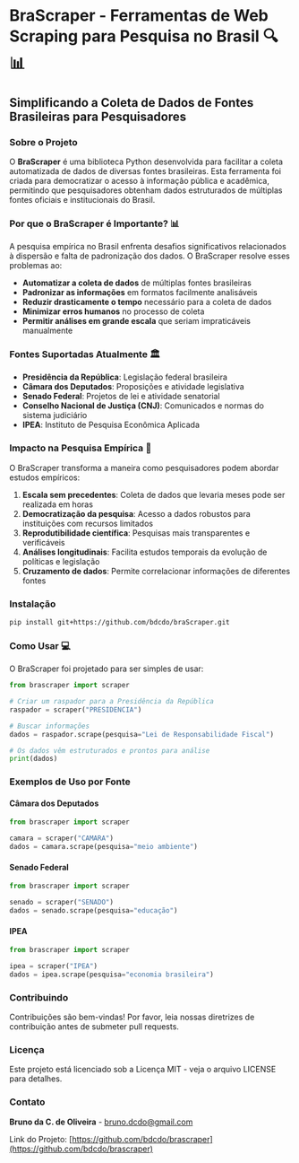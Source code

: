 # BraScraper - Ferramentas de Web Scraping para Pesquisa no Brasil 🔍📊

## Simplificando a Coleta de Dados de Fontes Brasileiras para Pesquisadores

### Sobre o Projeto

O **BraScraper** é uma biblioteca Python desenvolvida para facilitar a coleta automatizada de dados de diversas fontes brasileiras. Esta ferramenta foi criada para democratizar o acesso à informação pública e acadêmica, permitindo que pesquisadores obtenham dados estruturados de múltiplas fontes oficiais e institucionais do Brasil.

### Por que o BraScraper é Importante? 📊

A pesquisa empírica no Brasil enfrenta desafios significativos relacionados à dispersão e falta de padronização dos dados. O BraScraper resolve esses problemas ao:

- **Automatizar a coleta de dados** de múltiplas fontes brasileiras
- **Padronizar as informações** em formatos facilmente analisáveis
- **Reduzir drasticamente o tempo** necessário para a coleta de dados
- **Minimizar erros humanos** no processo de coleta
- **Permitir análises em grande escala** que seriam impraticáveis manualmente

### Fontes Suportadas Atualmente 🏛️

- **Presidência da República**: Legislação federal brasileira
- **Câmara dos Deputados**: Proposições e atividade legislativa
- **Senado Federal**: Projetos de lei e atividade senatorial
- **Conselho Nacional de Justiça (CNJ)**: Comunicados e normas do sistema judiciário
- **IPEA**: Instituto de Pesquisa Econômica Aplicada

### Impacto na Pesquisa Empírica 🚀

O BraScraper transforma a maneira como pesquisadores podem abordar estudos empíricos:

1. **Escala sem precedentes**: Coleta de dados que levaria meses pode ser realizada em horas
2. **Democratização da pesquisa**: Acesso a dados robustos para instituições com recursos limitados
3. **Reprodutibilidade científica**: Pesquisas mais transparentes e verificáveis
4. **Análises longitudinais**: Facilita estudos temporais da evolução de políticas e legislação
5. **Cruzamento de dados**: Permite correlacionar informações de diferentes fontes

### Instalação

```bash
pip install git+https://github.com/bdcdo/braScraper.git
```

### Como Usar 💻

O BraScraper foi projetado para ser simples de usar:

```python
from brascraper import scraper

# Criar um raspador para a Presidência da República
raspador = scraper("PRESIDENCIA")

# Buscar informações
dados = raspador.scrape(pesquisa="Lei de Responsabilidade Fiscal")

# Os dados vêm estruturados e prontos para análise
print(dados)
```

### Exemplos de Uso por Fonte

#### Câmara dos Deputados
```python
from brascraper import scraper

camara = scraper("CAMARA")
dados = camara.scrape(pesquisa="meio ambiente")
```

#### Senado Federal
```python
from brascraper import scraper

senado = scraper("SENADO")
dados = senado.scrape(pesquisa="educação")
```

#### IPEA
```python
from brascraper import scraper

ipea = scraper("IPEA")
dados = ipea.scrape(pesquisa="economia brasileira")
```

### Contribuindo

Contribuições são bem-vindas! Por favor, leia nossas diretrizes de contribuição antes de submeter pull requests.

### Licença

Este projeto está licenciado sob a Licença MIT - veja o arquivo LICENSE para detalhes.

### Contato

**Bruno da C. de Oliveira** - bruno.dcdo@gmail.com

Link do Projeto: [https://github.com/bdcdo/brascraper](https://github.com/bdcdo/brascraper)
